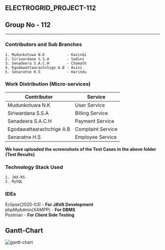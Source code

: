 ## ELECTROGRID_PROJECT-112
## Group No - 112
---
### Contributors and Sub Branches
    1. Mudunkotuwa N.K          - Kavindi
    2. Siriwardana S.S.A        - Sadini
    3. Senadeera S.A.C.H        - Chamath
    4. Egodawattaarachchige A.B - Asini
    5. Senaratne H.S            - Harindu
    
### Work Distribution (Micro-services)    
    
| Contributor            | Service |
| -------------           | ------------- |
| Mudunkotuwa N.K            | User Service  |
| Siriwardana S.S.A           | Billing Service  |
| Senadeera S.A.C.H           | Payment Service  |
| Egodawattaarachchige A.B          | Complaint Service  |
| Senaratne H.S            | Employee Service  |


**We have uploaded the screenshots of the Test Cases in the above folder {Test Results}**

### Technology Stack Used
    1. JAX-RS
    2. MySQL
    
 ### IDEs
 Eclipse(2020-03)  - **For JAVA Development**<br/>
 phpMyAdmin(XAMPP) - **For DBMS**<br/>
 Postman           - **For Client Side Testing**
 
 ## Gantt-Chart 
![gantt-chart](https://user-images.githubusercontent.com/103487603/164912777-b69949a1-2f65-4b0d-a2ed-d9413602305f.png)
 

   
